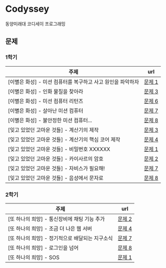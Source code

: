 # Codyssey
동양미래대 코디세이 프로그래밍

## 문제

### 1학기
| 주제 | url |
| --- | :---: |
| [이별은 화성] - 미션 컴퓨터를 복구하고 사고 원인을 파악하자 | [문제 1](https://github.com/Mangjun/Codyssey/tree/main/project1/procedure1/problem1) |
| [이별은 화성] - 인화 물질을 찾아라 | [문제 3](https://github.com/Mangjun/Codyssey/tree/main/project1/procedure1/problem3) |
| [이별은 화성] - 미션 컴퓨터 리턴즈 | [문제 6](https://github.com/Mangjun/Codyssey/tree/main/project1/procedure1/problem6) |
| [이별은 화성] - 살아난 미션 컴퓨터 | [문제 7](https://github.com/Mangjun/Codyssey/tree/main/project1/procedure1/problem7) |
| [이별은 화성] - 불안정한 미션 컴퓨터... | [문제 8](https://github.com/Mangjun/Codyssey/tree/main/project1/procedure1/problem8) |
| [잊고 있었던 고마운 것들] - 계산기의 제작 | [문제 3](https://github.com/Mangjun/Codyssey/tree/main/project1/procedure2/problem3) |
| [잊고 있었던 고마운 것들] - 계산기의 핵심 코어 제작 | [문제 4](https://github.com/Mangjun/Codyssey/tree/main/project1/procedure2/problem4) |
| [잊고 있었던 고마운 것들] - 비밀번호 XXXXXX | [문제 1](https://github.com/Mangjun/Codyssey/tree/main/project1/procedure2/problem1) |
| [잊고 있었던 고마운 것들] - 카이사르의 암호 | [문제 2](https://github.com/Mangjun/Codyssey/tree/main/project1/procedure2/problem2) |
| [잊고 있었던 고마운 것들] - 자비스가 필요해! | [문제 7](https://github.com/Mangjun/Codyssey/tree/main/project1/procedure2/problem7) |
| [잊고 있었던 고마운 것들] - 음성에서 문자로 | [문제 8](https://github.com/Mangjun/Codyssey/tree/main/project1/procedure2/problem8) |

### 2학기
| 주제 | url |
| --- | :---: |
| [또 하나의 희망] - 통신장비에 채팅 기능 추가 | [문제 2](https://github.com/Mangjun/Codyssey/tree/main/project1/procedure3/problem2) |
| [또 하나의 희망] - 조금 더 나은 웹 서버 | [문제 4](https://github.com/Mangjun/Codyssey/tree/main/project1/procedure3/problem4) |
| [또 하나의 희망] - 정기적으로 배달되는 지구소식 | [문제 7](https://github.com/Mangjun/Codyssey/tree/main/project1/procedure3/problem7) |
| [또 하나의 희망] - 로그인을 넘어 | [문제 8](https://github.com/Mangjun/Codyssey/tree/main/project1/procedure3/problem8) |
| [또 하나의 희망] - SOS | [문제 1](https://github.com/Mangjun/Codyssey/tree/main/project1/procedure3/problem1) |